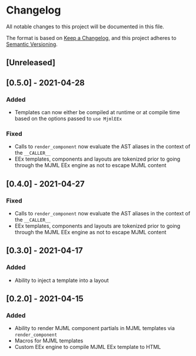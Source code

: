 # Changelog

All notable changes to this project will be documented in this file.

The format is based on [Keep a Changelog](https://keepachangelog.com/en/1.0.0/),
and this project adheres to [Semantic Versioning](https://semver.org/spec/v2.0.0.html).

## [Unreleased]

## [0.5.0] - 2021-04-28

### Added

- Templates can now either be compiled at runtime or at compile time based on the options passed to `use MjmlEEx`

### Fixed

- Calls to `render_component` now evaluate the AST aliases in the context of the `__CALLER__`
- EEx templates, components and layouts are tokenized prior to going through the MJML EEx engine as not to escape MJML content

## [0.4.0] - 2021-04-27

### Fixed

- Calls to `render_component` now evaluate the AST aliases in the context of the `__CALLER__`
- EEx templates, components and layouts are tokenized prior to going through the MJML EEx engine as not to escape MJML content

## [0.3.0] - 2021-04-17

### Added

- Ability to inject a template into a layout

## [0.2.0] - 2021-04-15

### Added

- Ability to render MJML component partials in MJML templates via `render_component`
- Macros for MJML templates
- Custom EEx engine to compile MJML EEx template to HTML
